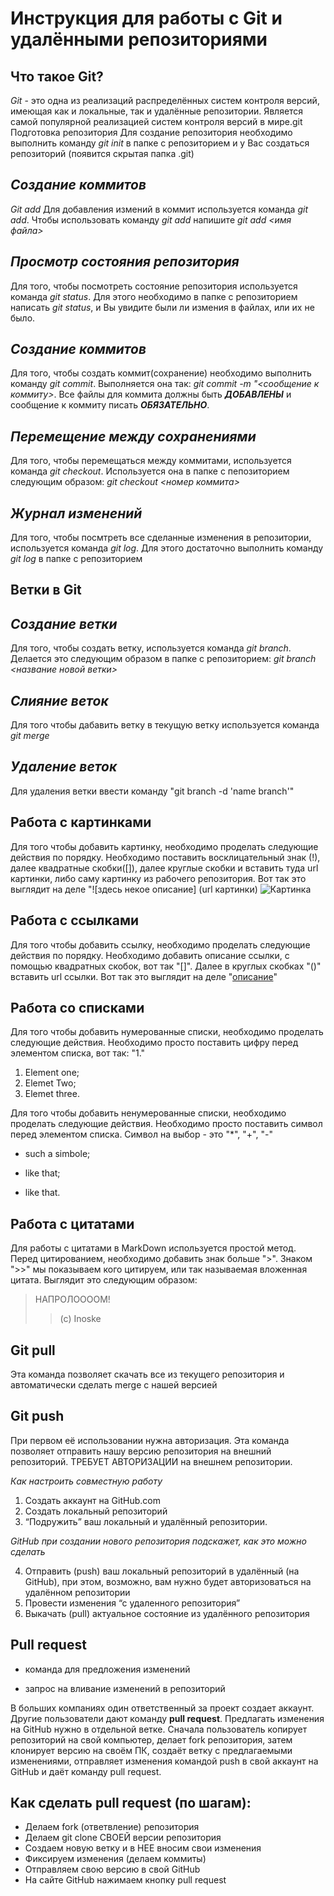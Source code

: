 # Инструкция для работы с Git и удалёнными репозиториями

## **Что такое Git?**

_Git_ - это одна из реализаций распределённых систем контроля версий, имеющая как и локальные, так и удалённые репозитории. Является самой популярной реализацией систем контроля версий в мире.git
Подготовка репозитория
Для создание репозитория необходимо выполнить команду *git init*  в папке с репозиторием и у Вас создаться репозиторий (появится скрытая папка .git)

## _Создание коммитов_

*Git add*
Для добавления измений в коммит используется команда *git add*. Чтобы использовать команду *git add* напишите *git add <имя файла>*

## _Просмотр состояния репозитория_
Для того, чтобы посмотреть состояние репозитория используется команда *git status*. Для этого необходимо в папке с репозиторием написать *git status*, и Вы увидите были ли измения в файлах, или их не было.

## _Создание коммитов_
Для того, чтобы создать коммит(сохранение) необходимо выполнить команду *git commit*. Выполняется она так: *git commit -m "<сообщение к коммиту>*. Все файлы для коммита должны быть ***ДОБАВЛЕНЫ*** и сообщение к коммиту писать ***ОБЯЗАТЕЛЬНО***.

## _Перемещение между сохранениями_
Для того, чтобы перемещаться между коммитами, используется команда *git checkout*. Используется она в папке с пепозиторием следующим образом: *git checkout <номер коммита>*

## _Журнал изменений_
Для того, чтобы посмтреть все сделанные изменения в репозитории, используется команда *git log*. Для этого достаточно выполнить команду *git log* в папке с репозиторием

##  **Ветки в Git**

## _Создание ветки_

Для того, чтобы создать ветку, используется команда *git branch*. Делается это следующим образом в папке с репозиторием: *git branch <название новой ветки>*

## _Слияние веток_

Для того чтобы дабавить ветку в текущую ветку используется команда *git merge <name branch>*

## _Удаление веток_
Для удаления ветки ввести команду "git branch -d 'name branch'"

## **Работа с картинками**
Для того чтобы добавить картинку, необходимо проделать следующие действия по порядку. Необходимо поставить восклицательный знак (!), далее квадратные скобки([]), далее круглые скобки и вставить туда url картинки, либо саму картинку из рабочего репозитория. Вот так это выглядит на деле "![здесь некое описание] (url картинки)
![Картинка](https://kakoy-smysl.ru/wp-content/uploads/2022/02/inoske-v-maske-kabana-v-anime-klinok-rassekayushhij-demonov.jpg)

## **Работа с ссылками**
Для того чтобы добавить ссылку, необходимо проделать следующие действия по порядку. Необходимо добавить описание ссылки, с помощью квадратных скобок, вот так "[]". Далее в круглых скобках "()" вставить url ссылки. Вот так это выглядит на деле "[описание](url)"

## **Работа со списками**
Для того чтобы добавить нумерованные списки, необходимо проделать следующие действия. Необходимо просто поставить цифру перед элементом списка, вот так: "1."
1. Element one;
2. Elemet Two;
3. Elemet three.

Для того чтобы добавить ненумерованные списки, необходимо проделать следующие действия. Необходимо просто поставить символ перед элементом списка. Символ на выбор - это "*", "+", "-"
* such a simbole;
- like that;
+ like that.

## Работа с цитатами
Для работы с цитатами в MarkDown используется простой метод. Перед цитированием, необходимо добавить знак больше ">". Знаком ">>" мы показываем кого цитируем, или так называемая вложенная цитата. Выглядит это следующим образом:
> НАПРОЛООООМ!
>> (c) Inoske






## Git pull
Эта команда позволяет скачать все из текущего репозитория и автоматически сделать merge с нашей версией

## Git push
При первом её использовании нужна авторизация.
Эта команда позволяет отправить нашу версию репозитория на внешний репозиторий. ТРЕБУЕТ АВТОРИЗАЦИИ на внешнем репозитории.

_Как настроить совместную работу_

1. Создать аккаунт на GitHub.com
2. Создать локальный репозиторий
3. “Подружить” ваш локальный и удалённый репозитории. 
    
_GitHub при создании нового репозитория подскажет, как это можно сделать_
    
4. Отправить (push) ваш локальный репозиторий в удалённый (на GitHub), при этом, возможно, вам нужно будет авторизоваться на удалённом репозитории
5. Провести изменения “с удаленного репозитория”
6. Выкачать (pull) актуальное состояние из удалённого репозитория

## Pull request

- команда для предложения изменений 

- запрос на вливание изменений в репозиторий

В больших компаниях один ответственный за проект создает аккаунт. Другие пользователи дают команду **pull request**. Предлагать изменения на GitHub нужно в отдельной ветке. 
Сначала пользователь копирует репозиторий на свой компьютер, делает fork репозитория, затем клонирует версию на своём ПК, создаёт ветку с предлагаемыми изменениями, отправляет изменения командой push в свой аккаунт на GitHub и даёт команду pull request.
    
    
    
    
    
    
  ## Как сделать pull request (по шагам):

- Делаем fork (ответвление) репозитория
- Делаем git clone СВОЕЙ версии репозитория
- Создаем новую ветку и в НЕЕ вносим свои изменения
- Фиксируем изменения (делаем коммиты)
- Отправляем свою версию в свой GitHub
- На сайте GitHub нажимаем кнопку pull request
